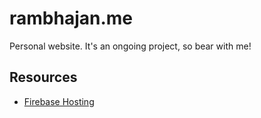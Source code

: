 # rambhajan.me

Personal website. It's an ongoing project, so bear with me!

## Resources

- [Firebase Hosting](https://dev.to/aurelkurtula/hosting-a-react-app-with-firebase-28a4)
